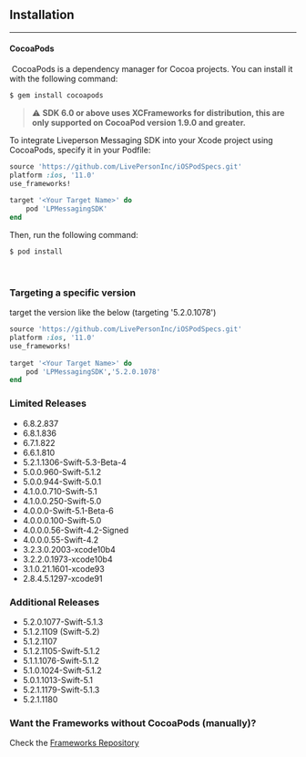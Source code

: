 Installation
------------
----------
#### CocoaPods
​
CocoaPods is a dependency manager for Cocoa projects. You can install it with the following command:
​
```sh
$ gem install cocoapods
```
> :warning:  **SDK 6.0 or above uses XCFrameworks for distribution, this are only supported on CocoaPod version 1.9.0 and greater.**


To integrate Liveperson Messaging SDK into your Xcode project using CocoaPods, specify it in your Podfile:
​
```ruby
source 'https://github.com/LivePersonInc/iOSPodSpecs.git'
platform :ios, '11.0'
use_frameworks!
​
target '<Your Target Name>' do
    pod 'LPMessagingSDK'
end
```
Then, run the following command:
​
```sh
$ pod install
```
​
### Targeting a specific version
target the version like the below (targeting '5.2.0.1078')
​
```ruby
source 'https://github.com/LivePersonInc/iOSPodSpecs.git'
platform :ios, '11.0'
use_frameworks!
​
target '<Your Target Name>' do
    pod 'LPMessagingSDK','5.2.0.1078'
end
```

### Limited Releases
* 6.8.2.837
* 6.8.1.836
* 6.7.1.822
* 6.6.1.810
* 5.2.1.1306-Swift-5.3-Beta-4
* 5.0.0.960-Swift-5.1.2
* 5.0.0.944-Swift-5.0.1
* 4.1.0.0.710-Swift-5.1
* 4.1.0.0.250-Swift-5.0
* 4.0.0.0-Swift-5.1-Beta-6
* 4.0.0.0.100-Swift-5.0
* 4.0.0.0.56-Swift-4.2-Signed
* 4.0.0.0.55-Swift-4.2
* 3.2.3.0.2003-xcode10b4
* 3.2.2.0.1973-xcode10b4
* 3.1.0.21.1601-xcode93
* 2.8.4.5.1297-xcode91

### Additional Releases
* 5.2.0.1077-Swift-5.1.3
* 5.1.2.1109 (Swift-5.2)
* 5.1.2.1107
* 5.1.2.1105-Swift-5.1.2
* 5.1.1.1076-Swift-5.1.2
* 5.1.0.1024-Swift-5.1.2
* 5.0.1.1013-Swift-5.1
* 5.2.1.1179-Swift-5.1.3
* 5.2.1.1180​

### Want the Frameworks without CocoaPods (manually)?
Check the [Frameworks Repository](https://github.com/LivePersonInc/iOSFrameworks)
